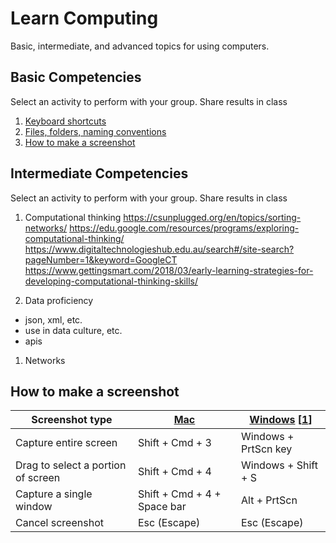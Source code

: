 # Learn Computing

Basic, intermediate, and advanced topics for using computers.





## Basic Competencies

Select an activity to perform with your group. Share results in class

1. [Keyboard shortcuts](topics-keyboard-shortcuts.md)
1. [Files, folders, naming conventions](topics-files-folders.md)
1. [How to make a screenshot](topics-screenshots.md)




## Intermediate Competencies

Select an activity to perform with your group. Share results in class

1. Computational thinking
https://csunplugged.org/en/topics/sorting-networks/
https://edu.google.com/resources/programs/exploring-computational-thinking/
https://www.digitaltechnologieshub.edu.au/search#/site-search?pageNumber=1&keyword=GoogleCT
https://www.gettingsmart.com/2018/03/early-learning-strategies-for-developing-computational-thinking-skills/

1. Data proficiency
- json, xml, etc.
- use in data culture, etc.
- apis

1. Networks





## How to make a screenshot




Screenshot type | [Mac](https://support.apple.com/en-us/HT201361) | [Windows](https://www.cnet.com/how-to/7-ways-you-can-take-screenshots-in-windows-10) [[1](https://www.howtogeek.com/226280/how-to-take-screenshots-in-windows-10/)]
--- | --- | ---
Capture entire screen | Shift + Cmd + 3 | Windows + PrtScn key
Drag to select a portion of screen | Shift + Cmd + 4 | Windows + Shift + S
Capture a single window | Shift + Cmd + 4 + Space bar | Alt + PrtScn
Cancel screenshot | Esc (Escape) | Esc (Escape)
